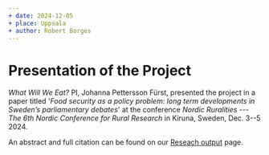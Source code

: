 ```yaml
---
+ date: 2024-12-05
+ place: Uppsala
+ author: Robert Borges
---
```

# Presentation of the Project

_What Will We Eat?_ PI, Johanna Pettersson Fürst, presented the project in a paper titled '_Food security as a policy problem: long term developments in Sweden’s parliamentary debates_' at the conference _Nordic Ruralities --- The 6th Nordic Conference for Rural Research_ in Kiruna, Sweden, Dec. 3--5 2024.

An abstract and full citation can be found on our [Reseach output](https://what-will-we-eat.github.io/output/) page.